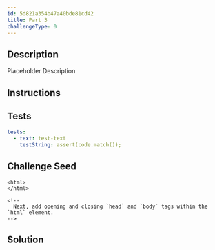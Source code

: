 ```yaml
---
id: 5d821a354b47a40bde81cd42
title: Part 3
challengeType: 0
---
```


## Description
<section id='description'>
Placeholder Description
</section>

## Instructions
<section id='instructions'>
</section>

## Tests
<section id='tests'>

```yml
tests:
  - text: test-text
    testString: assert(code.match());

```

</section>

## Challenge Seed
<section id='challengeSeed'>
<div id='html-seed'>

```html<!DOCTYPE html>
<html>
</html>

<!--
  Next, add opening and closing `head` and `body` tags within the `html` element.
-->
```

</div>
</section>


## Solution
<section id='solution'>

```js
```

</section>
